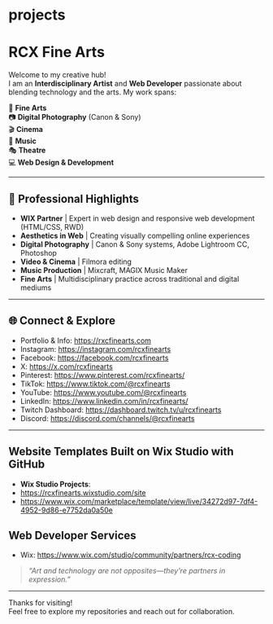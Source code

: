 # projects

# RCX Fine Arts

Welcome to my creative hub!  
I am an **Interdisciplinary Artist** and **Web Developer** passionate about blending technology and the arts. My work spans:

🎨 **Fine Arts**  
📷 **Digital Photography** (Canon & Sony)  
🎬 **Cinema**  
🎵 **Music**  
🎭 **Theatre**  
💻 **Web Design & Development**

---

## 🚀 Professional Highlights

- **WIX Partner** | Expert in web design and responsive web development (HTML/CSS, RWD)  
- **Aesthetics in Web** | Creating visually compelling online experiences  
- **Digital Photography** | Canon & Sony systems, Adobe Lightroom CC, Photoshop  
- **Video & Cinema** | Filmora editing  
- **Music Production** | Mixcraft, MAGIX Music Maker  
- **Fine Arts** | Multidisciplinary practice across traditional and digital mediums

---

## 🌐 Connect & Explore

- Portfolio & Info: https://rxcfinearts.com  
- Instagram: https://instagram.com/rcxfinearts  
- Facebook: https://facebook.com/rcxfinearts  
- X: https://x.com/rcxfinearts  
- Pinterest: https://www.pinterest.com/rcxfinearts/  
- TikTok: https://www.tiktok.com/@rcxfinearts  
- YouTube: https://www.youtube.com/@rcxfinearts  
- LinkedIn: https://www.linkedin.com/in/rcxfinearts/  
- Twitch Dashboard: https://dashboard.twitch.tv/u/rcxfinearts  
- Discord: https://discord.com/channels/@rcxfinearts

---

<!-- Optionally add favorite projects, social links, or a personal motto here! -->

## Website Templates Built on Wix Studio with GitHub 
- **Wix Studio Projects**:
- https://rcxfinearts.wixstudio.com/site
- https://www.wix.com/marketplace/template/view/live/34272d97-7df4-4952-9d86-e7752da0a50e

## Web Developer Services
- Wix: https://www.wix.com/studio/community/partners/rcx-coding

> _“Art and technology are not opposites—they’re partners in expression.”_

---

Thanks for visiting!  
Feel free to explore my repositories and reach out for collaboration.
